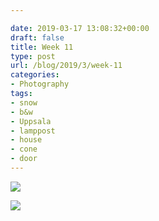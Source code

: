 ```yaml
---

date: 2019-03-17 13:08:32+00:00
draft: false
title: Week 11
type: post
url: /blog/2019/3/week-11
categories:
- Photography
tags:
- snow
- b&w
- Uppsala
- lamppost
- house
- cone
- door
---
```




  
   ![](/images/2019-03-17-20193week-11/IMG_2399-2.jpeg)

  

  
   ![](/images/2019-03-17-20193week-11/IMG_2427-2.jpeg)

  


